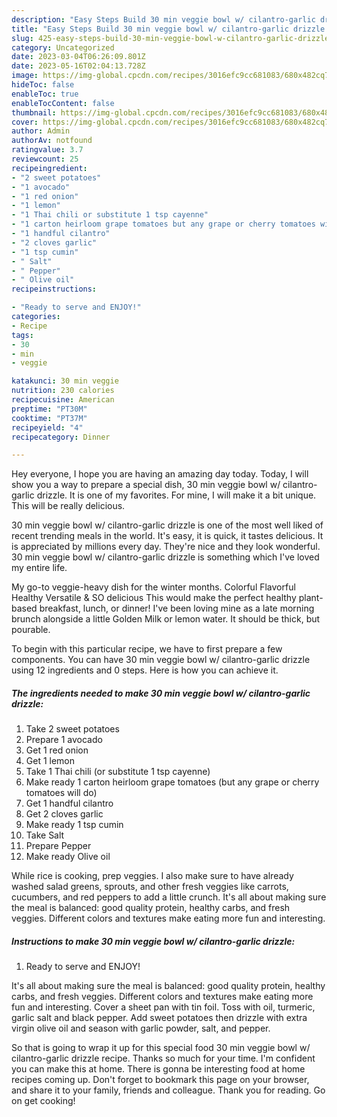 ```yaml
---
description: "Easy Steps Build 30 min veggie bowl w/ cilantro-garlic drizzle yang Very Delicious}"
title: "Easy Steps Build 30 min veggie bowl w/ cilantro-garlic drizzle yang Very Delicious}"
slug: 425-easy-steps-build-30-min-veggie-bowl-w-cilantro-garlic-drizzle-yang-very-delicious
category: Uncategorized
date: 2023-03-04T06:26:09.801Z
date: 2023-05-16T02:04:13.728Z
image: https://img-global.cpcdn.com/recipes/3016efc9cc681083/680x482cq70/30-min-veggie-bowl-w-cilantro-garlic-drizzle-recipe-main-photo.jpg
hideToc: false
enableToc: true
enableTocContent: false
thumbnail: https://img-global.cpcdn.com/recipes/3016efc9cc681083/680x482cq70/30-min-veggie-bowl-w-cilantro-garlic-drizzle-recipe-main-photo.jpg
cover: https://img-global.cpcdn.com/recipes/3016efc9cc681083/680x482cq70/30-min-veggie-bowl-w-cilantro-garlic-drizzle-recipe-main-photo.jpg
author: Admin
authorAv: notfound
ratingvalue: 3.7
reviewcount: 25
recipeingredient:
- "2 sweet potatoes"
- "1 avocado"
- "1 red onion"
- "1 lemon"
- "1 Thai chili or substitute 1 tsp cayenne"
- "1 carton heirloom grape tomatoes but any grape or cherry tomatoes will do"
- "1 handful cilantro"
- "2 cloves garlic"
- "1 tsp cumin"
- " Salt"
- " Pepper"
- " Olive oil"
recipeinstructions:

- "Ready to serve and ENJOY!"
categories:
- Recipe
tags:
- 30
- min
- veggie

katakunci: 30 min veggie 
nutrition: 230 calories
recipecuisine: American
preptime: "PT30M"
cooktime: "PT37M"
recipeyield: "4"
recipecategory: Dinner

---
```



Hey everyone, I hope you are having an amazing day today. Today, I will show you a way to prepare a special dish, 30 min veggie bowl w/ cilantro-garlic drizzle. It is one of my favorites. For mine, I will make it a bit unique. This will be really delicious.

30 min veggie bowl w/ cilantro-garlic drizzle is one of the most well liked of recent trending meals in the world. It's easy, it is quick, it tastes delicious. It is appreciated by millions every day. They're nice and they look wonderful. 30 min veggie bowl w/ cilantro-garlic drizzle is something which I've loved my entire life.

My go-to veggie-heavy dish for the winter months. Colorful Flavorful Healthy Versatile &amp; SO delicious This would make the perfect healthy plant-based breakfast, lunch, or dinner! I&#39;ve been loving mine as a late morning brunch alongside a little Golden Milk or lemon water. It should be thick, but pourable.


To begin with this particular recipe, we have to first prepare a few components. You can have 30 min veggie bowl w/ cilantro-garlic drizzle using 12 ingredients and 0 steps. Here is how you can achieve it.

<!--inarticleads1-->

##### The ingredients needed to make 30 min veggie bowl w/ cilantro-garlic drizzle:

1. Take 2 sweet potatoes
1. Prepare 1 avocado
1. Get 1 red onion
1. Get 1 lemon
1. Take 1 Thai chili (or substitute 1 tsp cayenne)
1. Make ready 1 carton heirloom grape tomatoes (but any grape or cherry tomatoes will do)
1. Get 1 handful cilantro
1. Get 2 cloves garlic
1. Make ready 1 tsp cumin
1. Take  Salt
1. Prepare  Pepper
1. Make ready  Olive oil


While rice is cooking, prep veggies. I also make sure to have already washed salad greens, sprouts, and other fresh veggies like carrots, cucumbers, and red peppers to add a little crunch. It&#39;s all about making sure the meal is balanced: good quality protein, healthy carbs, and fresh veggies. Different colors and textures make eating more fun and interesting. 

<!--inarticleads2-->

##### Instructions to make 30 min veggie bowl w/ cilantro-garlic drizzle:


1. Ready to serve and ENJOY!

It&#39;s all about making sure the meal is balanced: good quality protein, healthy carbs, and fresh veggies. Different colors and textures make eating more fun and interesting. Cover a sheet pan with tin foil. Toss with oil, turmeric, garlic salt and black pepper. Add sweet potatoes then drizzle with extra virgin olive oil and season with garlic powder, salt, and pepper. 

So that is going to wrap it up for this special food 30 min veggie bowl w/ cilantro-garlic drizzle recipe. Thanks so much for your time. I'm confident you can make this at home. There is gonna be interesting food at home recipes coming up. Don't forget to bookmark this page on your browser, and share it to your family, friends and colleague. Thank you for reading. Go on get cooking!
